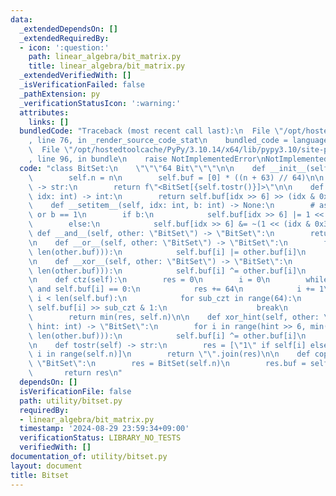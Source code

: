 ```yaml
---
data:
  _extendedDependsOn: []
  _extendedRequiredBy:
  - icon: ':question:'
    path: linear_algebra/bit_matrix.py
    title: linear_algebra/bit_matrix.py
  _extendedVerifiedWith: []
  _isVerificationFailed: false
  _pathExtension: py
  _verificationStatusIcon: ':warning:'
  attributes:
    links: []
  bundledCode: "Traceback (most recent call last):\n  File \"/opt/hostedtoolcache/PyPy/3.10.14/x64/lib/pypy3.10/site-packages/onlinejudge_verify/documentation/build.py\"\
    , line 76, in _render_source_code_stat\n    bundled_code = language.bundle(\n\
    \  File \"/opt/hostedtoolcache/PyPy/3.10.14/x64/lib/pypy3.10/site-packages/onlinejudge_verify/languages/python.py\"\
    , line 96, in bundle\n    raise NotImplementedError\nNotImplementedError\n"
  code: "class BitSet:\n    \"\"\"64 Bit\"\"\"\n\n    def __init__(self, n: int):\n\
    \        self.n = n\n        self.buf = [0] * ((n + 63) // 64)\n\n    def __repr__(self)\
    \ -> str:\n        return f\"<BitSet[{self.tostr()}]>\"\n\n    def __getitem__(self,\
    \ idx: int) -> int:\n        return self.buf[idx >> 6] >> (idx & 0x3F) & 1\n\n\
    \    def __setitem__(self, idx: int, b: int) -> None:\n        # assert b == 0\
    \ or b == 1\n        if b:\n            self.buf[idx >> 6] |= 1 << (idx & 0x3F)\n\
    \        else:\n            self.buf[idx >> 6] &= ~(1 << (idx & 0x3F))\n\n   \
    \ def __and__(self, other: \"BitSet\") -> \"BitSet\":\n        return self.__xor__(other)\n\
    \n    def __or__(self, other: \"BitSet\") -> \"BitSet\":\n        for i in range(min(len(self.buf),\
    \ len(other.buf))):\n            self.buf[i] |= other.buf[i]\n        return self\n\
    \n    def __xor__(self, other: \"BitSet\") -> \"BitSet\":\n        for i in range(min(len(self.buf),\
    \ len(other.buf))):\n            self.buf[i] ^= other.buf[i]\n        return self\n\
    \n    def ctz(self):\n        res = 0\n        i = 0\n        while i < len(self.buf)\
    \ and self.buf[i] == 0:\n            res += 64\n            i += 1\n        if\
    \ i < len(self.buf):\n            for sub_czt in range(64):\n                if\
    \ self.buf[i] >> sub_czt & 1:\n                    break\n            res += sub_czt\n\
    \        return min(res, self.n)\n\n    def xor_hint(self, other: \"BitSet\",\
    \ hint: int) -> \"BitSet\":\n        for i in range(hint >> 6, min(len(self.buf),\
    \ len(other.buf))):\n            self.buf[i] ^= other.buf[i]\n        return self\n\
    \n    def tostr(self) -> str:\n        res = [\"1\" if self[i] else \"0\" for\
    \ i in range(self.n)]\n        return \"\".join(res)\n\n    def copy(self) ->\
    \ \"BitSet\":\n        res = BitSet(self.n)\n        res.buf = self.buf[:]\n \
    \       return res\n"
  dependsOn: []
  isVerificationFile: false
  path: utility/bitset.py
  requiredBy:
  - linear_algebra/bit_matrix.py
  timestamp: '2024-08-29 23:59:34+09:00'
  verificationStatus: LIBRARY_NO_TESTS
  verifiedWith: []
documentation_of: utility/bitset.py
layout: document
title: Bitset
---
```

